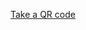 <a href="intent:#Intent;package=kr.co.enjoyworks.pawnuser;S.market_referrer=abc;end">Take a QR code</a>
